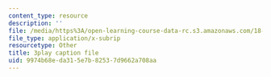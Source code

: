 ```yaml
---
content_type: resource
description: ''
file: /media/https%3A/open-learning-course-data-rc.s3.amazonaws.com/18-01sc-single-variable-calculus-fall-2010/9974b68eda315e7b82537d9662a708aa_LpW6zanbSf8.vtt
file_type: application/x-subrip
resourcetype: Other
title: 3play caption file
uid: 9974b68e-da31-5e7b-8253-7d9662a708aa
---
```

